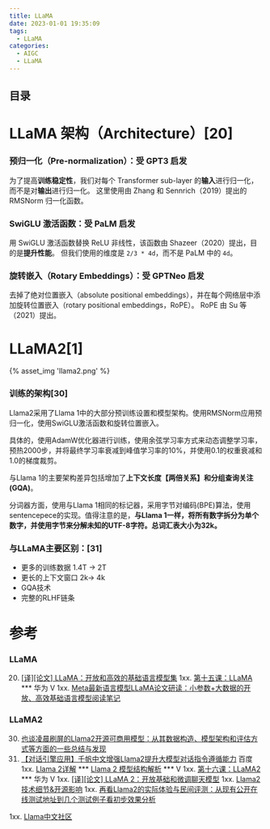 ```yaml
---
title: LLaMA
date: 2023-01-01 19:35:09
tags:
  - LLaMA
categories:
  - AIGC  
  - LLaMA
---
```


<p></p>
<!-- more -->


## 目录
<!-- toc -->

# LLaMA 架构（Architecture）[20]

### 预归一化（Pre-normalization）：受 GPT3 启发

为了提高**训练稳定性**，我们对每个 Transformer sub-layer 的**输入**进行归一化，而不是对**输出**进行归一化。 这里使用由 Zhang 和 Sennrich（2019）提出的 RMSNorm 归一化函数。

### SwiGLU 激活函数：受 PaLM 启发

用 SwiGLU 激活函数替换 ReLU 非线性，该函数由 Shazeer（2020）提出，目的是**提升性能**。 但我们使用的维度是 `2/3 * 4d`，而不是 PaLM 中的 `4d`。

### 旋转嵌入（Rotary Embeddings）：受 GPTNeo 启发

去掉了绝对位置嵌入（absolute positional embeddings），并在每个网络层中添加旋转位置嵌入（rotary positional embeddings，RoPE）。 RoPE 由 Su 等（2021）提出。


# LLaMA2[1]
{% asset_img 'llama2.png' %}

###  训练的架构[30]

Llama2采用了Llama 1中的大部分预训练设置和模型架构。使用RMSNorm应用预归一化，使用SwiGLU激活函数和旋转位置嵌入。

具体的，使用AdamW优化器进行训练，使用余弦学习率方式来动态调整学习率，预热2000步，并将最终学习率衰减到峰值学习率的10%，并使用0.1的权重衰减和1.0的梯度裁剪。

与Llama 1的主要架构差异包括增加了**上下文长度【两倍关系】**和**分组查询关注(GQA)**。

分词器方面，使用与Llama 1相同的标记器，采用字节对编码(BPE)算法，使用sentencepece的实现。值得注意的是，**与Llama 1一样，将所有数字拆分为单个数字，并使用字节来分解未知的UTF-8字符。总词汇表大小为32k。**

### 与LLaMA主要区别：[31]
+ 更多的训练数据
   1.4T -> 2T
+ 更⻓的上下文窗口
   2k-> 4k
+ GQA技术
+ 完整的RLHF链条


# 参考
### LLaMA
20. [[译][论文] LLaMA：开放和高效的基础语言模型集](http://arthurchiao.art/blog/llama-paper-zh/)
1xx. [第十五课：LLaMA](https://www.bilibili.com/video/BV1nN41157a9/)  *** 华为  V
1xx. [Meta最新语言模型LLaMA论文研读：小参数+大数据的开放、高效基础语言模型阅读笔记 ](https://mp.weixin.qq.com/s?__biz=MzAxMjc3MjkyMg==&mid=2648399298&idx=1&sn=dd83c4f42c68a89f8199f990e7570586)

### LLaMA2
30. [也谈凌晨刷屏的Llama2开源可商用模型：从其数据构造、模型架构和评估方式等方面的一些总结与发现 ](https://mp.weixin.qq.com/s?__biz=MzAxMjc3MjkyMg==&mid=2648401927&idx=1&sn=3dddcb5c1d8b3c246a8b7529502fdcf0)
31. [【对话引擎应用】千帆中文增强Llama2提升大模型对话指令遵循能力](https://www.bilibili.com/video/BV1qQ4y1t7Aj/)  百度
1xx. [Llama 2详解](https://zhuanlan.zhihu.com/p/649756898)  *** 
    [Llama 2 模型结构解析](https://www.bilibili.com/video/BV12h4y1N7C8/) *** V
1xx. [第十六课：LLaMA2](https://www.bilibili.com/video/BV1Me411z7ZV/) *** 华为  V
1xx. [[译][论文] LLaMA 2：开放基础和微调聊天模型](http://arthurchiao.art/blog/llama2-paper-zh/)
1xx. [Llama2技术细节&开源影响](https://zhuanlan.zhihu.com/p/644671690)
1xx. [再看Llama2的实际体验与民间评测：从现有公开在线测试地址到几个测试例子看初步效果分析 ](https://mp.weixin.qq.com/s?__biz=MzAxMjc3MjkyMg==&mid=2648401959&idx=1&sn=582fa45cd00035bac621336f47cce252)

1xx. [Llama中文社区](https://llama.family/)



